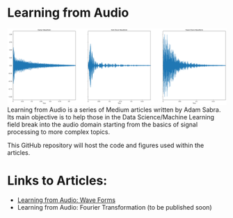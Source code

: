 # Learning from Audio
![image](images/ft1.png)
Learning from Audio is a series of Medium articles written by Adam Sabra. Its main objective is to help those in the Data Science/Machine Learning field break into the audio domain starting from the basics of signal processing to more complex topics.

This GitHub repository will host the code and figures used within the articles.

# Links to Articles:
- [Learning from Audio: Wave Forms](https://towardsdatascience.com/learning-from-audio-wave-forms-46fc6f87e016#60b2-e67809770e17)
- Learning from Audio: Fourier Transformation (to be published soon)
